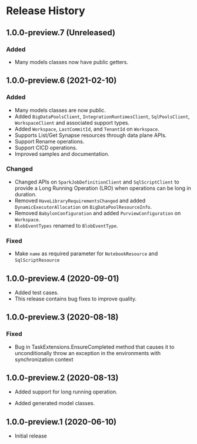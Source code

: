 # Release History

## 1.0.0-preview.7 (Unreleased)

### Added
- Many models classes now have public getters.

## 1.0.0-preview.6 (2021-02-10)

### Added
- Many models classes are now public.
- Added `BigDataPoolsClient`, `IntegrationRuntimesClient`, `SqlPoolsClient`, `WorkspaceClient` and associated support types.
- Added `Workspace`, `LastCommitId`, and `TenantId` on `Workspace`.
- Supports List/Get Synapse resources through data plane APIs.
- Support Rename operations.
- Support CICD operations.
- Improved samples and documentation.

### Changed
- Changed APIs on `SparkJobDefinitionClient` and `SqlScriptClient` to provide a Long Running Operation (LRO) when operations can be long in duration.
- Removed `HaveLibraryRequirementsChanged` and added `DynamicExecutorAllocation` on `BigDataPoolResourceInfo`.
- Removed `BabylonConfiguration` and added `PurviewConfiguration` on `Workspace`.
- `BlobEventTypes` renamed to `BlobEventType`.

### Fixed
- Make `name` as required parameter for `NotebookResource` and `SqlScriptResource`

## 1.0.0-preview.4 (2020-09-01)
- Added test cases.
- This release contains bug fixes to improve quality.

## 1.0.0-preview.3 (2020-08-18)

### Fixed
- Bug in TaskExtensions.EnsureCompleted method that causes it to unconditionally throw an exception in the environments with synchronization context

## 1.0.0-preview.2 (2020-08-13)

- Added support for long running operation.

- Added generated model classes.

## 1.0.0-preview.1 (2020-06-10)
- Initial release
